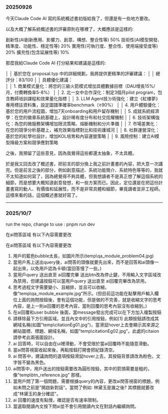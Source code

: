 ### 20250926

今天Claude Code AI 寫的系統概述書初版給我了，但還是有一些地方要改。

以及大概了解系統概述書的評審原則在哪裡了，大概應該是這樣的:

創新性(AI創新應用、影響力、創意、構想、整合性等)	50%
技術性(AI模型開發、精準度、功能性、穩定性等)	20%
實用性(可執行度、整合性、使用端接受度等)	20%
擴充性(包含延展性等)	10%

那麼我給Claude Code AI 打分結果和建議是這樣的:

│ │ 基於您在 proposal.typ 中的詳細規劃，我將提供更精準的評審建議：
│ │ 總評分：83/100
│ │ 具體優化建議：  
│ │ 1. 商業模式量化：將您的三級火箭模式增加具體數據目標（DAU增長15%/月，付費轉換率5-8%）
│ │ 2. 北一女中合作深化：制定3個月pilot program，包含教師培訓課程和效果量化指標
│ │ 3. LLM Agent技ㄉ術強化：建立《紅樓夢》專用標註資料集，設定圖譜準確率benchmark（≥90%）
│ │ 4. 用戶體驗優化：基於您的用戶流程圖，增加7天onboarding和用戶留存機制
│ │ 5. 成就系統經濟學：在您的徽章系統基礎上，設計稀有度分布和社交炫耀機制
│ │ 6. 技術架構強化：為您的微服務架構增加限流策略、熔斷機制和分片準備
│ │ 7. 市場差異化：在您的競爭分析基礎上，補充效果指標對比和技術護城河
│ │ 8. 社群運營深化：基於您的紅學社設計，增加KOL培育和內容運營策略
│ │ 9. 風險控制：建立AI模型降級方案和競爭應對策略

之後，我預留了這些意見，因為我覺得這些都還太抽象，不太具體。

於是我又回去改了概述書，把前言的部分換上我之前計畫書的內容，把大意一次講完。但是前言之後的部分，例如創意描述、系統功能簡介、系統特色等等的，我就不太知道如何寫了，因為總覺得不夠具體，但我想讀者不是真正想了解這個系統的細節，而是想要大概知道創意發想，和一些方案而已。因此，定位還是在把這份計畫書寫的動人、有價值和延展性，而不是非常具體和細節，畢竟讀者並非工程師。這樣來看的話，這個概述書就好寫了。

---

### 2025/10/7
run the repo, change to use : pnpm run dev

在ai問答區域 有以下內容需要更改

在ai問答區域 有以下內容需要更改

1. 用戶的藍色bubble太長，如圖片所示(temp\qa_module_problem04.jpg)
2. 當用戶馬上送出query後，ai問答的頭像就要先出來，而不是回答和ai頭像一起出來，以免用戶認為卡頓(當回答慢了一些。)
3. 當用戶query 送出直至 ai回覆完畢 送出btn改為停止鍵，不用輸入文字區域改為禁用，但建議按鈕可以當用戶query 送出直至 ai回覆完畢改為禁用。
4. 思考過程文字需要變小、且縮排，並且可以收縮，像"temp\qa_module_example.jpg"所示。(但目前這功能在點擊用戶輸入欄位上面的詢問按鈕後，會有這個功能，但是做的不完善，就是收縮文字的思考內容，是上一則ai回覆的思考內容，當則回覆的思考內容沒有收縮到。)
5. 在ai回覆和user bubble 後面，當message發出完成可以在下方加入複製按鈕
6. 請移除最下方引用區域。並且內文中的引用按鈕，例如[1] 此類按鈕請改成其網域名稱(如圖"temp\citationEg01.jpg")，當滑鼠hover上去會顯示其來源之網站圖標、標題、網域名稱，如圖"temp\citationEg02.jpg"。此處的citaion請參考此兩張圖設計。
7. ai 回答時，可以自由在ui裡滑動，不會受限於當ai回覆時不能隨意滑動。
8. 當ai問答視窗收起來後，再點按鈕打開會把紀錄清空。
9. ai 問答中，建議詢問的選項按鈕滑鼠hover上去，其按鈕背景請改為粉色，文字皆不變為黑色。
10. ai問答中，用戶送出的按鈕需要改為圓形按鈕，其中的箭頭需要是粗的，像"temp\btn_reference.jpg" 那樣。
11. 當用戶問了第一個問題，需要根據query的內容，更改ai問答視窗的標題，例如未問之前是"開啟新對話"。當問了例如: 林黛玉是誰之後? 其標題就要改成"林黛玉的身分確認"。
12. ai 回覆的速度有點慢，確認是否有速率限制。
13. 當選取閱讀內文按下問ai並不會引用閱讀內文在對話內繼續詢問。